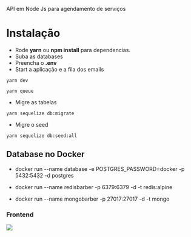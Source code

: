 API em Node Js para agendamento de serviços

# Instalação

- Rode **yarn** ou **npm install** para dependencias.
- Suba as databases
- Preencha o **.env**
- Start a aplicação e a fila dos emails

```
yarn dev
```

```
yarn queue
```

- Migre as tabelas

```
yarn sequelize db:migrate
```

- Migre o seed

```
yarn sequelize db:seed:all
```

## Database no Docker

- docker run --name database -e POSTGRES_PASSWORD=docker -p 5432:5432 -d postgres

- docker run --name redisbarber -p 6379:6379 -d -t redis:alpine

- docker run --name mongobarber -p 27017:27017 -d -t mongo

### Frontend

<img src=".github/example.gif">
